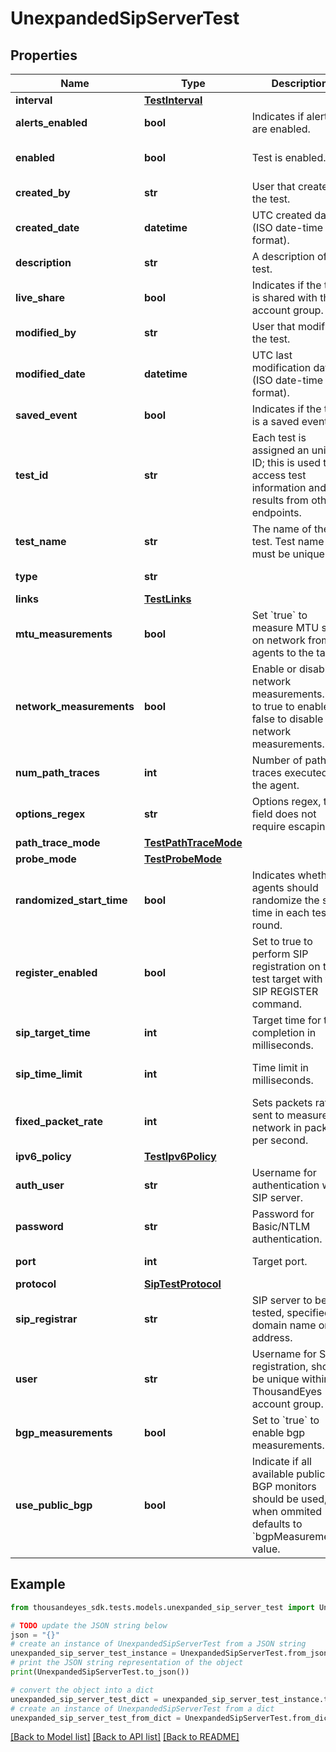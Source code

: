 # UnexpandedSipServerTest


## Properties

Name | Type | Description | Notes
------------ | ------------- | ------------- | -------------
**interval** | [**TestInterval**](TestInterval.md) |  | 
**alerts_enabled** | **bool** | Indicates if alerts are enabled. | [optional] 
**enabled** | **bool** | Test is enabled. | [optional] [default to True]
**created_by** | **str** | User that created the test. | [optional] [readonly] 
**created_date** | **datetime** | UTC created date (ISO date-time format). | [optional] [readonly] 
**description** | **str** | A description of the test. | [optional] 
**live_share** | **bool** | Indicates if the test is shared with the account group. | [optional] [readonly] 
**modified_by** | **str** | User that modified the test. | [optional] [readonly] 
**modified_date** | **datetime** | UTC last modification date (ISO date-time format). | [optional] [readonly] 
**saved_event** | **bool** | Indicates if the test is a saved event. | [optional] [readonly] 
**test_id** | **str** | Each test is assigned an unique ID; this is used to access test information and results from other endpoints. | [optional] [readonly] 
**test_name** | **str** | The name of the test. Test name must be unique. | [optional] 
**type** | **str** |  | [optional] [readonly] 
**links** | [**TestLinks**](TestLinks.md) |  | [optional] 
**mtu_measurements** | **bool** | Set &#x60;true&#x60; to measure MTU sizes on network from agents to the target. | [optional] 
**network_measurements** | **bool** | Enable or disable network measurements. Set to true to enable or false to disable network measurements. | [optional] [default to True]
**num_path_traces** | **int** | Number of path traces executed by the agent. | [optional] [default to 3]
**options_regex** | **str** | Options regex, this field does not require escaping. | [optional] 
**path_trace_mode** | [**TestPathTraceMode**](TestPathTraceMode.md) |  | [optional] 
**probe_mode** | [**TestProbeMode**](TestProbeMode.md) |  | [optional] 
**randomized_start_time** | **bool** | Indicates whether agents should randomize the start time in each test round. | [optional] [default to False]
**register_enabled** | **bool** | Set to true to perform SIP registration on the test target with the SIP REGISTER command. | [optional] [default to False]
**sip_target_time** | **int** | Target time for test completion in milliseconds. | [optional] 
**sip_time_limit** | **int** | Time limit in milliseconds. | [optional] [default to 5]
**fixed_packet_rate** | **int** | Sets packets rate sent to measure the network in packets per second. | [optional] 
**ipv6_policy** | [**TestIpv6Policy**](TestIpv6Policy.md) |  | [optional] 
**auth_user** | **str** | Username for authentication with SIP server. | [optional] 
**password** | **str** | Password for Basic/NTLM authentication. | [optional] 
**port** | **int** | Target port. | [default to 49153]
**protocol** | [**SipTestProtocol**](SipTestProtocol.md) |  | [optional] 
**sip_registrar** | **str** | SIP server to be tested, specified by domain name or IP address. | [optional] 
**user** | **str** | Username for SIP registration, should be unique within a ThousandEyes account group. | [optional] 
**bgp_measurements** | **bool** | Set to &#x60;true&#x60; to enable bgp measurements. | [optional] [default to True]
**use_public_bgp** | **bool** | Indicate if all available public BGP monitors should be used, when ommited defaults to &#x60;bgpMeasurements&#x60; value. | [optional] [default to True]

## Example

```python
from thousandeyes_sdk.tests.models.unexpanded_sip_server_test import UnexpandedSipServerTest

# TODO update the JSON string below
json = "{}"
# create an instance of UnexpandedSipServerTest from a JSON string
unexpanded_sip_server_test_instance = UnexpandedSipServerTest.from_json(json)
# print the JSON string representation of the object
print(UnexpandedSipServerTest.to_json())

# convert the object into a dict
unexpanded_sip_server_test_dict = unexpanded_sip_server_test_instance.to_dict()
# create an instance of UnexpandedSipServerTest from a dict
unexpanded_sip_server_test_from_dict = UnexpandedSipServerTest.from_dict(unexpanded_sip_server_test_dict)
```
[[Back to Model list]](../README.md#documentation-for-models) [[Back to API list]](../README.md#documentation-for-api-endpoints) [[Back to README]](../README.md)


